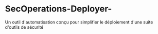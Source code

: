 # SecOperations-Deployer-
Un outil d'automatisation conçu pour simplifier le déploiement d'une suite d'outils de sécurité
